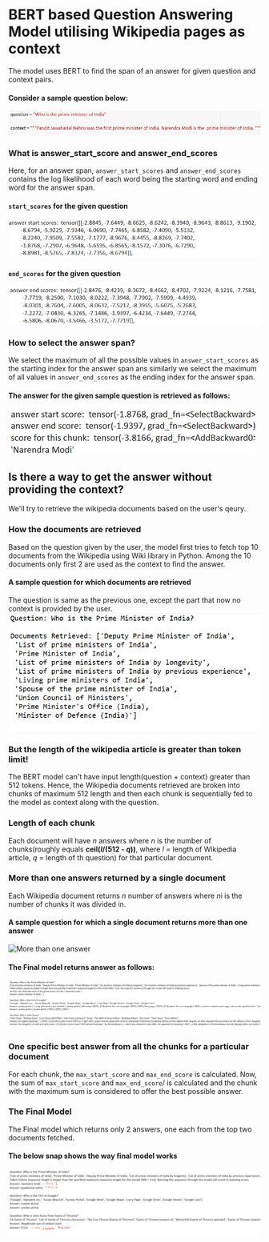 # BERT based Question Answering Model utilising Wikipedia pages as context 

The model uses BERT to find the span of an answer for given question and context pairs.<br>

<h4>Consider a sample question below:</h4>
<img src = "./codes_snap/q1.png" title = "Sample question" alt = "Who is the Prime Minister of India?">

<h3>What is answer_start_score and answer_end_scores</h3>
Here, for an answer span, <code>answer_start_scores</code> and <code>answer_end_scores</code> contains the log likelihood of each word being the starting word and ending word for the answer span.
<h4><code>start_scores</code> for the given question</h4>
<img src = "./codes_snap/start_scores.png" title = "Start scores" alt = "Start scores for the given question">

<h4><code>end_scores</code> for the given question</h4>
<img src = "./codes_snap/end_scores.png" title = "End scores for the given question" alt = "End scores for the given question">

<h3>How to select the answer span?</h3>
We select the maximum of all the possible values in <code>answer_start_scores</code> as the starting index for the answer span ans similarly we select the maximum of all values in <code>answer_end_scores</code> as the ending index for the answer span.
<h4>The answer for the given sample question is retrieved as follows:</h4>
<img src = "./codes_snap/scores_answer.png" title = "Scores for selecting the best chunk" alt = "Scores for selecting the best chunk">

<h2>Is there a way to get the answer without providing the context?</h2>
We'll try to retrieve the wikipedia documents based on the user's qeury.

<h3>How the documents are retrieved</h3>
Based on the question given by the user, the model first tries to fetch top 10 documents from the Wikipedia using Wiki library in Python. Among the 10 documents only first 2 are used as the context to find the answer.

<h4>A sample question for which documents are retrieved</h4>
The question is same as the previous one, except the part that now no context is provided by the user.
<img src = "./codes_snap/retrieval_part.png" title = "Document retrieval for a particular question" alt = "retrieval of documents for a particular question">

<h3>But the length of the wikipedia article is greater than token limit!</h3>
The BERT model can't have input length(question + context) greater than 512 tokens. Hence, the Wikipedia documents retrieved are broken into chunks of maximum 512 length and then each chunk is sequentially fed to the model as context along with the question.

<h3>Length of each chunk</h3>
Each document will have <i>n</i> answers where <i>n</i> is the number of chunks(roughly equals <b>ceil(<i>l</i>/(512 - <i>q</i>))</b>, where <i>l</i> = length of Wikipedia article, <i>q</i> = length of th question) for that particular document. 

<h3>More than one answers returned by a single document</h3>
Each Wikipedia document returns <i>n</i> number of answers where <i>n</i>i is the number of chunks it was divided in.
<h4>A sample question for which a single document returns more than one answer</h4>
<img src = "./codes_snap/output_sample.png" title = "More than one answer" alt = "More than one answer">

<h4>The Final model returns answer as follows:</h4>
<img src = "./codes_snap/buggy_code_output.png" title = "Final model buggy output" alt = "Final model buggy output">

<h3>One specific best answer from all the chunks for a particular document</h3>
For each chunk, the <code>max_start_score</code> and <code>max_end_score</code> is calculated. Now, the sum of <code>max_start_score</code> and <code>max_end_score</code>/ is calculated and the chunk with the maximum sum is considered to offer the best possible answer.

<h3>The Final Model</h3>
The Final model which returns only 2 answers, one each from the top two documents fetched.
<h4>The below snap shows the way final model works</h4>
<img src = "./codes_snap/final_output.png" title = "Final model output" alt = "Final model output">

